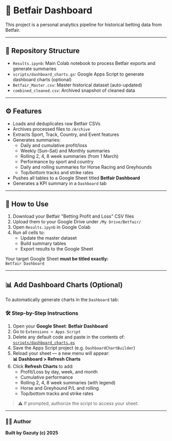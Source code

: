 # 🧠 Betfair Dashboard

This project is a personal analytics pipeline for historical betting data from Betfair.

---

## 📁 Repository Structure

- `Results.ipynb`: Main Colab notebook to process Betfair exports and generate summaries
- `scripts/dashboard_charts.gs`: Google Apps Script to generate dashboard charts (optional)
- `Betfair_Master.csv`: Master historical dataset (auto-updated)
- `combined_cleaned.csv`: Archived snapshot of cleaned data

---

## ⚙️ Features

- Loads and deduplicates raw Betfair CSVs
- Archives processed files to `/Archive`
- Extracts Sport, Track, Country, and Event features
- Generates summaries:
  - Daily and cumulative profit/loss
  - Weekly (Sun–Sat) and Monthly summaries
  - Rolling 2, 4, 8 week summaries (from 1 March)
  - Performance by sport and country
  - Daily and rolling summaries for Horse Racing and Greyhounds
  - Top/bottom tracks and strike rates
- Pushes all tables to a Google Sheet titled **Betfair Dashboard**
- Generates a KPI summary in a `Dashboard` tab

---

## 📓 How to Use

1. Download your Betfair "Betting Profit and Loss" CSV files
2. Upload them to your Google Drive under `/My Drive/Betfair/`
3. Open `Results.ipynb` in Google Colab
4. Run all cells to:
   - Update the master dataset
   - Build summary tables
   - Export results to the Google Sheet

Your target Google Sheet **must be titled exactly:**  
`Betfair Dashboard`

---

## 📊 Add Dashboard Charts (Optional)

To automatically generate charts in the `Dashboard` tab:

### 🛠 Step-by-Step Instructions

1. Open your **Google Sheet**: **Betfair Dashboard**
2. Go to `Extensions > Apps Script`
3. Delete any default code and paste in the contents of:  
   [`scripts/dashboard_charts.gs`](./scripts/dashboard_charts.gs)
4. Save the Apps Script project (e.g. `DashboardChartBuilder`)
5. Reload your sheet — a new menu will appear:  
   **📊 Dashboard > Refresh Charts**
6. Click **Refresh Charts** to add:
   - Profit/Loss by day, week, and month
   - Cumulative performance
   - Rolling 2, 4, 8 week summaries (with legend)
   - Horse and Greyhound P/L and rolling
   - Top/bottom tracks and strike rates

> ⚠️ If prompted, authorize the script to access your sheet.

---

### 👨‍💻 Author

**Built by Gazuty (c) 2025**